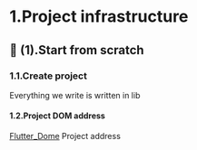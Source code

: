 
# 1.Project infrastructure

## 🙋 (1).Start from scratch

### 1.1.Create project

   Everything we write is written in lib

#### 1.2.Project DOM address

 [Flutter_Dome](https://github.com/isMrFan/Flutter_dome.git) Project address
